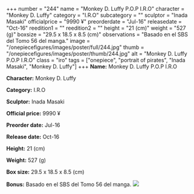 +++
number = "244"
name = "Monkey D. Luffy P.O.P I.R.O"
character = "Monkey D. Luffy"
category = "I.R.O"
subcategory = ""
sculptor = "Inada Masaki"
officialprice = "9990 ¥"
preorderdate = "Jul-16"
releasedate = "Oct-16"
reedition1 = ""
reedition2 = ""
height = "21 (cm)"
weight = "527 (g)"
boxsize = "29.5 x 18.5 x 8.5 (cm)"
observations = "Basado en el SBS del Tomo 56 del manga."
image = "/onepiecefigures/images/poster/full/244.jpg"
thumb = "/onepiecefigures/images/poster/thumb/244.jpg"
alt = "Monkey D. Luffy P.O.P I.R.O"
class = "iro"
tags = ["onepiece", "portrait of pirates", "Inada Masaki", "Monkey D. Luffy"]
+++
**Name:** Monkey D. Luffy P.O.P I.R.O

**Character:** Monkey D. Luffy

**Category:** I.R.O 

**Sculptor:** Inada Masaki

**Official price:** 9990 ¥

**Preorder date:** Jul-16

**Release date:** Oct-16

**Height:** 21 (cm)

**Weight:** 527 (g)

**Box size:** 29.5 x 18.5 x 8.5 (cm)

**Bonus:** Basado en el SBS del Tomo 56 del manga.
<img src="/onepiecefigures/images/poster/thumb/244.jpg">